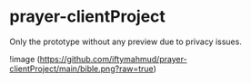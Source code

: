 # prayer-clientProject
Only the prototype without any preview due to privacy issues.


!image (https://github.com/iftymahmud/prayer-clientProject/main/bible.png?raw=true)
